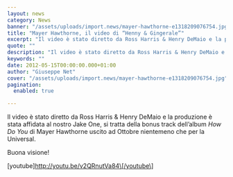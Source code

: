 ```yaml
---
layout: news
category: News
banner: "/assets/uploads/import.news/mayer-hawthorne-e1318209076754.jpg"
title: "Mayer Hawthorne, il video di “Henny & Gingerale”"
excerpt: "Il video è stato diretto da Ross Harris & Henry DeMaio e la produzione è stata affidata al nostro Jake One, si tratta della bonus track dell’album How Do You di Mayer Hawthorne uscito ad Ottobre nientemeno che per la Universal. Buona visione! [youtube]http://youtu.be/v2QRnutVa84[/youtube"
quote: ""
description: "Il video è stato diretto da Ross Harris & Henry DeMaio e la produzione è stata affidata al nostro Jake One, si tratta della bonus track dell’album How Do You di Mayer Hawthorne uscito ad Ottobre nientemeno che per la Universal. Buona visione! [youtube]http://youtu.be/v2QRnutVa84[/youtube"
keywords: ""
date: 2012-05-15T00:00:00.000+01:00
author: "Giuseppe Net"
cover: "/assets/uploads/import.news/mayer-hawthorne-e1318209076754.jpg"
pagination:
  enabled: true

---
```


Il video è stato diretto da Ross Harris & Henry DeMaio e la produzione è stata affidata al nostro Jake One, si tratta della bonus track dell’album _How Do You_ di Mayer Hawthorne uscito ad Ottobre nientemeno che per la Universal.

Buona visione!

\[youtube\]http://youtu.be/v2QRnutVa84\[/youtube\]